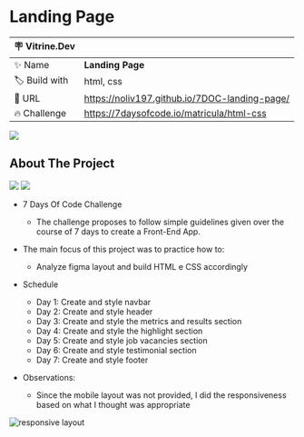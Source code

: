 # Landing Page

| :placard: Vitrine.Dev |     |
| -------------  | --- |
| :sparkles: Name        | **Landing Page**
| :label: Build with | html, css
| :rocket: URL         | https://noliv197.github.io/7DOC-landing-page/
| :fire: Challenge     | https://7daysofcode.io/matricula/html-css


![](https://i.imgur.com/YlZGDwR.gif#vitrinedev)

## About The Project

<img src="http://img.shields.io/static/v1?label=Development&message=Finished&color=GREEN&style=for-the-badge"/>
<img src="http://img.shields.io/static/v1?label=CODE%20REVIEW&message=Finished&color=GREEN&style=for-the-badge"/>

* 7 Days Of Code Challenge
  * The challenge proposes to follow simple guidelines given over the course of 7 days to create a Front-End App. 
 
* The main focus of this project was to practice how to:
  * Analyze figma layout and build HTML e CSS accordingly

- Schedule
  - Day 1: Create and style navbar
  - Day 2: Create and style header 
  - Day 3: Create and style the metrics and results section
  - Day 4: Create and style the highlight section
  - Day 5: Create and style job vacancies section
  - Day 6: Create and style testimonial section
  - Day 7: Create and style footer

- Observations:
  - Since the mobile layout was not provided, I did the responsiveness based on what I thought was appropriate
<img src="https://i.imgur.com/oOdcFFN.gif" alt="responsive layout">
